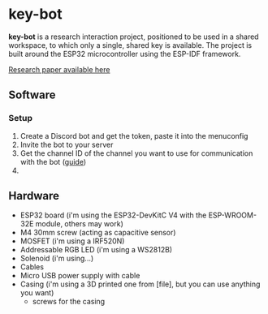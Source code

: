 # key-bot

**key-bot** is a research interaction project, positioned to be used in a shared workspace, to which only a single, shared key is available. The project is built around the ESP32 microcontroller using the ESP-IDF framework.

[Research paper available here](link)

## Software

### Setup
1. Create a Discord bot and get the token, paste it into the menuconfig
2. Invite the bot to your server
3. Get the channel ID of the channel you want to use for communication with the bot ([guide](https://support.discord.com/hc/en-us/articles/206346498-Where-can-I-find-my-User-Server-Message-ID-))
4. 

## Hardware

- ESP32 board (i'm using the ESP32-DevKitC V4 with the ESP-WROOM-32E module, others may work)
- M4 30mm screw (acting as capacitive sensor)
- MOSFET (i'm using a IRF520N)
- Addressable RGB LED (i'm using a WS2812B)
- Solenoid (i'm using...)
- Cables
- Micro USB power supply with cable
- Casing (i'm using a 3D printed one from [file], but you can use anything you want)
  - screws for the casing
